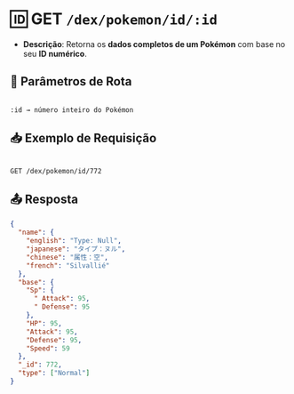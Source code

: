 # 🆔 GET `/dex/pokemon/id/:id`

- **Descrição**: Retorna os **dados completos de um Pokémon** com base no seu **ID numérico**.

## 📌 Parâmetros de Rota

```

:id → número inteiro do Pokémon

```

## 📥 Exemplo de Requisição

```

GET /dex/pokemon/id/772

```

## 📤 Resposta

```json
{
  "name": {
    "english": "Type: Null",
    "japanese": "タイプ：ヌル",
    "chinese": "属性：空",
    "french": "Silvallié"
  },
  "base": {
    "Sp": {
      " Attack": 95,
      " Defense": 95
    },
    "HP": 95,
    "Attack": 95,
    "Defense": 95,
    "Speed": 59
  },
  "_id": 772,
  "type": ["Normal"]
}
```
